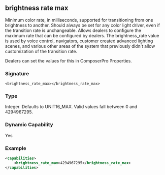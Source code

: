 ## brightness rate max

Minimum color rate, in milliseconds, supported for transitioning from one brightness to another.  Should always be set for any color light driver, even if the transition rate is unchangeable. Allows dealers to configure the maximum rate that can be configured by dealers. The brightness\_rate value is used by voice control, navigators, customer created advanced lighting scenes, and various other areas of the system that previously didn't allow customization of the transition rate.

Dealers can set the values for this in ComposerPro Properties.


### Signature

`<brightness_rate_max></brightness_rate_max>`


### Type

Integer. Defaults to UNIT16\_MAX. Valid values fall between 0 and 4294967295.


### Dynamic Capability

Yes


### Example

```xml
<capabilities>
    <brightness_rate_max>4294967295</brightness_rate_max>
</capabilities>
```

